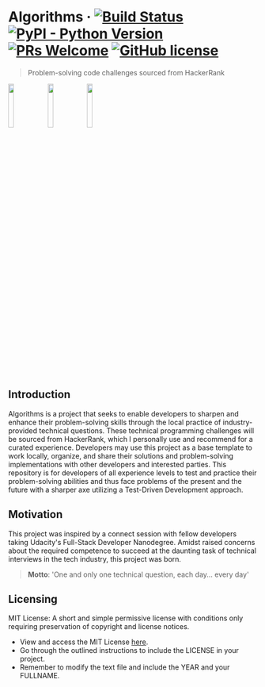 # Algorithms &middot; [![Build Status](https://img.shields.io/travis/npm/npm/latest.svg?style=flat-square)](https://travis-ci.org/npm/npm) [![PyPI - Python Version](https://img.shields.io/pypi/pyversions/p)](https://www.python.org/downloads/) [![PRs Welcome](https://img.shields.io/badge/PRs-welcome-brightgreen.svg?style=flat-square)](http://makeapullrequest.com) [![GitHub license](https://img.shields.io/badge/license-MIT-blue.svg?style=flat-square)](https://github.com/apexDev37/Algorithms/blob/master/LICENSE)
> Problem-solving code challenges sourced from HackerRank

<img src="https://cdn1.vectorstock.com/i/thumb-large/20/10/algorithm-outline-blue-icon-on-dark-vector-18592010.jpg" width="15%"></img> <img src="https://play-lh.googleusercontent.com/9zvNJHedNg_6lOdwcodODMVsyeHKxuTIpnbBzomRGGZAp_vKVXnd5SlF8XZcXyGYjQ" width="15%"></img> <img src="https://upload.wikimedia.org/wikipedia/commons/4/40/HackerRank_Icon-1000px.png" width="15%"></img> 


## Introduction
Algorithms is a project that seeks to enable developers to sharpen and enhance their problem-solving skills through the local practice of industry-provided technical questions. These technical programming challenges will be sourced from HackerRank, which I personally use and recommend for a curated experience. Developers may use this project as a base template to work locally, organize, and share their solutions and problem-solving implementations with other developers and interested parties. This repository is for developers of all experience levels to test and practice their problem-solving abilities and thus face problems of the present and the future with a sharper axe utilizing a Test-Driven Development approach.


## Motivation
This project was inspired by a connect session with fellow developers taking Udacity's Full-Stack Developer Nanodegree. Amidst raised concerns about the required competence to succeed at the daunting task of technical interviews in the tech industry, this project was born.

> **Motto**: 'One and only one technical question, each day... every day'


## Licensing
MIT License: A short and simple permissive license with conditions only requiring preservation of copyright and license notices.

- View and access the MIT License [here][MIT]. 
- Go through the outlined instructions to include the LICENSE in your project.
- Remember to modify the text file and include the YEAR and your FULLNAME.



[//]: # (These are reference links used in the body of this note and get stripped out when the markdown processor does its job. There is no need to format nicely because it shouldn't be seen. Thanks SO - http://stackoverflow.com/questions/4823468/store-comments-in-markdown-syntax)

   [MIT]: <https://choosealicense.com/licenses/mit/#>
